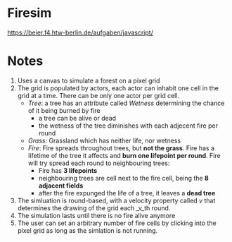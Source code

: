 # Firesim
https://beier.f4.htw-berlin.de/aufgaben/javascript/

# Notes

1. Uses a canvas to simulate a forest on a pixel grid
2. The grid is populated by actors, each actor can inhabit one cell in the grid at a time. There can be only one actor per grid cell.
    * *Tree*: a tree has an attribute called *Wetness* determining the chance of it being burned by fire
        - a tree can be alive or dead
        - the wetness of the tree diminishes with each adjecent fire per round
    * *Grass*: Grassland which has neither life, nor wetness 
    * *Fire*: Fire spreads throughout trees, but __not the grass__. Fire has a lifetime of the tree it affects and __burn one lifepoint per round__. Fire will try spread each round to neighbouring trees:
        - Fire has __3 lifepoints__
        - neighbouring trees are cell next to the fire cell, being the __8 adjacent fields__
        - after the fire expunged the life of a tree, it leaves a __dead tree__
3. The simluation is round-based, with a velocity property called _v_ that determines the drawing of the grid each _v_th round.
4. The simulation lasts until there is no fire alive anymore
5. The user can set an arbitrary number of fire cells by clicking into the pixel grid as long as the simlation is not running.

